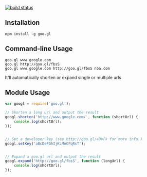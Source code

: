 [![build status](https://secure.travis-ci.org/kaimallea/node-googl.png)](http://travis-ci.org/kaimallea/node-googl)
## Installation

    npm install -g goo.gl

## Command-line Usage

    goo.gl www.google.com
    goo.gl http://goo.gl/fbsS
    goo.gl www.google.com http://goo.gl/fbsS nba.com

It'll automatically shorten or expand single or multiple urls

## Module Usage

```javascript
var googl = require('goo.gl');

// Shorten a long url and output the result
googl.shorten('http://www.google.com/', function (shortUrl) {
    console.log(shortUrl);
});


// Set a developer key (see http://goo.gl/4DvFk for more info.)
googl.setKey('aBcDeFGhIjKLMnOPqRsT');


// Expand a goo.gl url and output the result
googl.expand('http://goo.gl/fbsS', function (longUrl) {
    console.log(shortUrl);
});
```